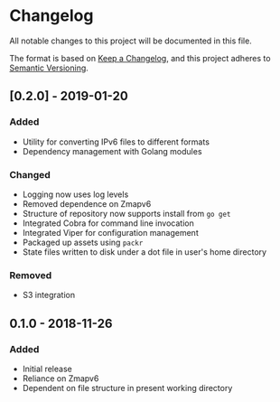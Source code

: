 # Changelog
All notable changes to this project will be documented in this file.

The format is based on [Keep a Changelog](https://keepachangelog.com/en/1.0.0/),
and this project adheres to [Semantic Versioning](https://semver.org/spec/v2.0.0.html).

## [0.2.0] - 2019-01-20
### Added
- Utility for converting IPv6 files to different formats
- Dependency management with Golang modules

### Changed
- Logging now uses log levels
- Removed dependence on Zmapv6
- Structure of repository now supports install from `go get`
- Integrated Cobra for command line invocation
- Integrated Viper for configuration management
- Packaged up assets using `packr`
- State files written to disk under a dot file in user's home directory

### Removed
- S3 integration

## 0.1.0 - 2018-11-26
### Added
- Initial release
- Reliance on Zmapv6
- Dependent on file structure in present working directory

[0.0.2]: https://github.com/lavalamp-/ipv666/compare/v0.1...v0.2